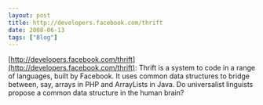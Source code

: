 ```yaml
---
layout: post
title: http://developers.facebook.com/thrift
date: 2008-06-13
tags: ["Blog"]
---
```


[http://developers.facebook.com/thrift](http://developers.facebook.com/thrift): Thrift is a system to code in a range of languages, built by Facebook. It uses common data structures to bridge between, say, arrays in PHP and ArrayLists in Java. Do universalist linguists propose a common data structure in the human brain?